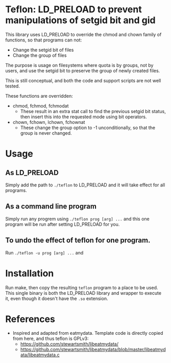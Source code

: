 # Teflon: LD_PRELOAD to prevent manipulations of setgid bit and gid

This library uses LD_PRELOAD to override the chmod and chown family of
functions, so that programs can not:
- Change the setgid bit of files
- Change the group of files

The purpose is usage on filesystems where quota is by groups, not by
users, and use the setgid bit to preserve the group of newly
created files.

This is still conceptual, and both the code and support scripts are
not well tested.

These functions are overridden:
- chmod, fchmod, fchmodat
  - These result in an extra stat call to find the previous setgid bit
    status, then insert this into the requested mode using bit operators.
- chown, fchown, lchown, fchownat
  - These change the group option to -1 unconditionally, so that the
    group is never changed.

# Usage

## As LD_PRELOAD

Simply add the path to `./teflon` to LD_PRELOAD and it will take
effect for all programs.

## As a command line program

Simply run any progrem using `./teflon prog [arg] ...` and this one
program will be run after setting LD_PRELOAD for you.

## To undo the effect of teflon for one program.

Run `./teflon -u prog [arg] ...` and


# Installation

Run make, then copy the resulting `teflon` program to a place to be
used.  This single binary is both the LD_PRELOAD library and wrapper
to execute it, even though it doesn't have the `.so` extension.


# References
- Inspired and adapted from eatmydata.  Template code is directly
  copied from here, and thus teflon is GPLv3:
  - https://github.com/stewartsmith/libeatmydata/
  - https://github.com/stewartsmith/libeatmydata/blob/master/libeatmydata/libeatmydata.c
